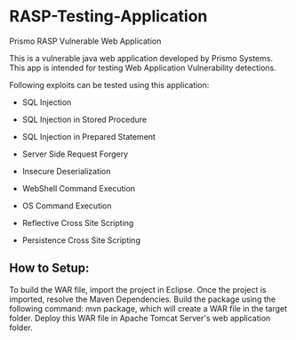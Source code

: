 # RASP-Testing-Application

Prismo RASP Vulnerable Web Application

This is a vulnerable java web application developed by Prismo Systems. This app is intended for testing Web Application Vulnerability detections. 

Following exploits can be tested using this application:

* SQL Injection

* SQL Injection in Stored Procedure

* SQL Injection in Prepared Statement

* Server Side Request Forgery

* Insecure Deserialization

* WebShell Command Execution

* OS Command Execution

* Reflective Cross Site Scripting

* Persistence Cross Site Scripting

How to Setup:
------------

To build the WAR file, import the project in Eclipse. Once the project is imported, resolve the Maven Dependencies. Build the package using the following command: mvn package, which will create a WAR file in the target folder. Deploy this WAR file in Apache Tomcat Server's web application folder.
